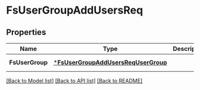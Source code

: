 # FsUserGroupAddUsersReq

## Properties
Name | Type | Description | Notes
------------ | ------------- | ------------- | -------------
**FsUserGroup** | [***FsUserGroupAddUsersReqUserGroup**](FSUserGroupAddUsersReq_UserGroup.md) |  | [default to null]

[[Back to Model list]](../README.md#documentation-for-models) [[Back to API list]](../README.md#documentation-for-api-endpoints) [[Back to README]](../README.md)


